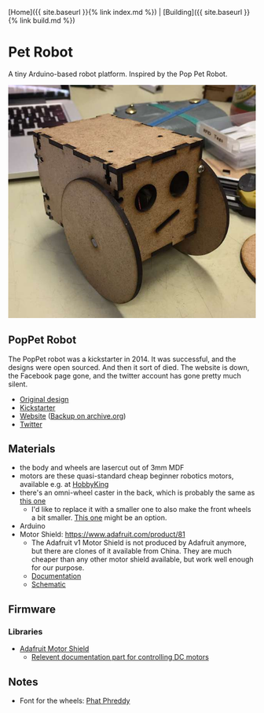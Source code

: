 [Home]({{ site.baseurl }}{% link index.md %}) | [Building]({{ site.baseurl }}{% link build.md %})


# Pet Robot

A tiny Arduino-based robot platform. Inspired by the Pop Pet Robot.

![Picture of the bot](img/robot.jpg)

## PopPet Robot
The PopPet robot was a kickstarter in 2014. It was successful, and the designs were open sourced. And then it sort of died. The website is down, the Facebook page gone, and the twitter account has gone pretty much silent.

* [Original design](https://www.thingiverse.com/thing:706375)
* [Kickstarter](https://www.kickstarter.com/projects/jaidynedwards/poppet-diy-arduino-compatible-open-hardware-robot)
* [Website](http://www.poppettherobot.com/) ([Backup on archive.org](https://web.archive.org/web/20160222195250/http://www.poppettherobot.com/))
* [Twitter](https://twitter.com/PopPetTheRobot)

## Materials
* the body and wheels are lasercut out of 3mm MDF
* motors are these quasi-standard cheap beginner robotics motors, available e.g. at [HobbyKing](https://hobbyking.com/de_de/geared-motor-w-90-deg-shaft-2pcs-bag.html)
* there's an omni-wheel caster in the back, which is probably the same as [this one](https://hobbyking.com/de_de/49x20x32mm-steel-ball-omni-wheel.html)
  * I'd like to replace it with a smaller one to also make the front wheels a bit smaller. [This one](https://hobbyking.com/de_de/50x23x25mm-steel-ball-omni-wheel.html) might be an option.
* Arduino
* Motor Shield: https://www.adafruit.com/product/81
  * The Adafruit v1 Motor Shield is not produced by Adafruit anymore, but there are clones of it available from China. They are much cheaper than any other motor shield available, but work well enough for our purpose.
  * [Documentation](https://learn.adafruit.com/adafruit-motor-shield/overview)
  * [Schematic](https://raw.githubusercontent.com/adafruit/Adafruit-Motor-Shield-for-Arduino/master/mshieldv12schem.png)

## Firmware
### Libraries
* [Adafruit Motor Shield](https://github.com/adafruit/Adafruit-Motor-Shield-library)
  * [Relevent documentation part for controlling DC motors](https://learn.adafruit.com/adafruit-motor-shield/af-dcmotor-class)

## Notes
* Font for the wheels: [Phat Phreddy](http://www.dafont.com/de/phatt-phreddy.font?text=WOOD+YEAR)

